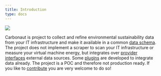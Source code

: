 ```yaml
---
title: Introduction
type: docs
---
```


![](carbonaut-banner.png)

Carbonaut is project to collect and refine environmental sustainability data from your IT infrastructure and make it available in a common [data schema](docs/reference/schema/data-schema). The project does not implement a scraper to scan your IT infrastructure or measure your virtual machine energy, but integrates over [provider interfaces](docs/reference/schema/provider-schema) external data sources. Some [plugins](docs/concepts/plugins) are developed to integrate data already. The project is a POC and therefore not production ready. If you like to [contribute](docs/reference/contributing) you are very welcome to do so!
